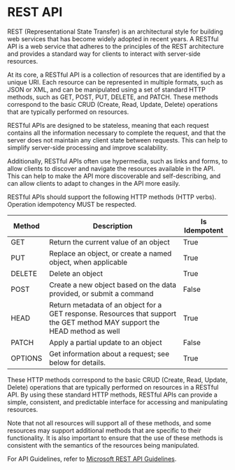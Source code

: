 # REST API

REST (Representational State Transfer) is an architectural style for building web services that has become widely adopted in recent years. A RESTful API is a web service that adheres to the principles of the REST architecture and provides a standard way for clients to interact with server-side resources.

At its core, a RESTful API is a collection of resources that are identified by a unique URI. Each resource can be represented in multiple formats, such as JSON or XML, and can be manipulated using a set of standard HTTP methods, such as GET, POST, PUT, DELETE, and PATCH. These methods correspond to the basic CRUD (Create, Read, Update, Delete) operations that are typically performed on resources.

RESTful APIs are designed to be stateless, meaning that each request contains all the information necessary to complete the request, and that the server does not maintain any client state between requests. This can help to simplify server-side processing and improve scalability.

Additionally, RESTful APIs often use hypermedia, such as links and forms, to allow clients to discover and navigate the resources available in the API. This can help to make the API more discoverable and self-describing, and can allow clients to adapt to changes in the API more easily.

RESTful APIs should support the following HTTP methods (HTTP verbs). Operation idempotency MUST be respected.

Method  | Description                                                                                                                | Is Idempotent
------- | -------------------------------------------------------------------------------------------------------------------------- | -------------
GET     | Return the current value of an object                                                                                      | True
PUT     | Replace an object, or create a named object, when applicable                                                               | True
DELETE  | Delete an object                                                                                                           | True
POST    | Create a new object based on the data provided, or submit a command                                                        | False
HEAD    | Return metadata of an object for a GET response. Resources that support the GET method MAY support the HEAD method as well | True
PATCH   | Apply a partial update to an object                                                                                        | False
OPTIONS | Get information about a request; see below for details.                                                                    | True

These HTTP methods correspond to the basic CRUD (Create, Read, Update, Delete) operations that are typically performed on resources in a RESTful API. By using these standard HTTP methods, RESTful APIs can provide a simple, consistent, and predictable interface for accessing and manipulating resources.

Note that not all resources will support all of these methods, and some resources may support additional methods that are specific to their functionality. It is also important to ensure that the use of these methods is consistent with the semantics of the resources being manipulated.

For API Guidelines, refer to [Microsoft REST API Guidelines](https://github.com/microsoft/api-guidelines/blob/vNext/Guidelines.md).
